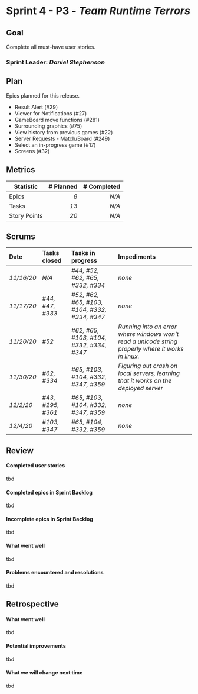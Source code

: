# Sprint 4 - P3 - *Team Runtime Terrors*

## Goal
Complete all must-have user stories.

### Sprint Leader: *Daniel Stephenson*
## Plan

Epics planned for this release.

* Result Alert (#29)
* Viewer for Notifications (#27)
* GameBoard move functions (#281)
* Surrounding graphics (#75)
* View history from previous games (#22)
* Server Requests - Match/Board (#249)
* Select an in-progress game (#17)
* Screens (#32)


## Metrics

| Statistic | # Planned | # Completed |
| --- | ---: | ---: |
| Epics | *8* | *N/A* |
| Tasks |  *13*   | *N/A* |
| Story Points |  *20*  | *N/A* |


## Scrums

| Date | Tasks closed  | Tasks in progress | Impediments |
| :--- | :--- | :--- | :--- |
| *11/16/20* | *N/A* | *#44, #52, #62,  #65, #332, #334* | *none* |
| *11/17/20* | *#44, #47, #333* | *#52, #62, #65, #103, #104, #332, #334, #347* | *none* |
| *11/20/20* | *#52* | *#62, #65, #103, #104, #332, #334, #347* | *Running into an error where windows won't read a unicode string properly where it works in linux.* |
| *11/30/20* | *#62, #334* | *#65, #103, #104, #332, #347, #359* | *Figuring out crash on local servers, learning that it works on the deployed server* |
| *12/2/20* | *#43, #295, #361* | *#65, #103, #104, #332, #347, #359* | *none* |
| *12/4/20* | *#103, #347* | *#65, #104, #332, #359* | *none* |

## Review

#### Completed user stories
tbd

#### Completed epics in Sprint Backlog 
tbd

#### Incomplete epics in Sprint Backlog 
tbd

#### What went well
tbd

#### Problems encountered and resolutions
tbd

## Retrospective

#### What went well
tbd

#### Potential improvements
tbd

#### What we will change next time
tbd
